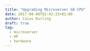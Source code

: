 ```yaml
---
title: "Upgrading Microserver G8 CPU"
date: 2017-08-08T02:42:23+01:00
author: Caius Durling
draft: true
tag:
  - microserver
  - HP
  - hardware
---
```


